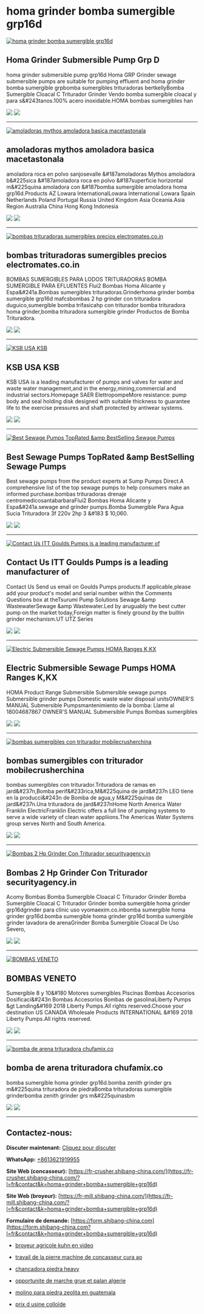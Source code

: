 # homa grinder bomba sumergible grp16d

<a href="https://swt.shibang-china.com/?l=fr&img&k=homa+grinder+bomba+sumergible+grp16d" target="_blank">![homa grinder bomba sumergible grp16d](http://static.shibang-china.com/all-800x300/309.jpg)</a>

## Homa Grinder Submersible Pump Grp D
homa grinder submersible pump grp16d Homa GRP Grinder sewage submersible pumps are suitable for pumping effluent and homa grinder bomba sumergible grpbomba sumergibles trituradoras bertkellyBomba Sumergible Cloacal C Triturador Grinder Vendo bomba sumergible cloacal y para s&#243tanos.100% acero inoxidable.HOMA bombas sumergibles han


<a href="https://whatsapp.shibangsoft.com/WhatsApp.php" target="_blank" title="WhatsApp">![](http://static.shibang-china.com/icon/whatsapp.png)</a> <a href="https://swt.shibang-china.com/?l=fr&icon&k=homa+grinder+bomba+sumergible+grp16d" target="_blank">![](http://static.shibang-china.com/icon/chat-fr.png)</a>

---

<a href="https://swt.shibang-china.com/?l=fr&img&k=homa+grinder+bomba+sumergible+grp16d" target="_blank">![amoladoras mythos amoladora basica macetastonala](http://static.shibang-china.com/all-800x300/1060.jpg)</a>

## amoladoras mythos amoladora basica macetastonala
amoladora roca en polvo sanjosevalle &#187amoladoras Mythos amoladora b&#225sica &#187amoladora roca en polvo &#187superficie horizontal m&#225quina amoladora con &#187bomba sumergible amoladora homa grp16d.Products AZ Lowara InternationalLowara International Lowara Spain Netherlands Poland Portugal Russia United Kingdom Asia Oceania.Asia Region Australia China Hong Kong Indonesia


<a href="https://whatsapp.shibangsoft.com/WhatsApp.php" target="_blank" title="WhatsApp">![](http://static.shibang-china.com/icon/whatsapp.png)</a> <a href="https://swt.shibang-china.com/?l=fr&icon&k=homa+grinder+bomba+sumergible+grp16d" target="_blank">![](http://static.shibang-china.com/icon/chat-fr.png)</a>

---

<a href="https://swt.shibang-china.com/?l=fr&img&k=homa+grinder+bomba+sumergible+grp16d" target="_blank">![bombas trituradoras sumergibles precios electromates.co.in](http://static.shibang-china.com/all-800x300/1299.jpg)</a>

## bombas trituradoras sumergibles precios electromates.co.in
BOMBAS SUMERGIBLES PARA LODOS TRITURADORAS BOMBA SUMERGIBLE PARA EFLUENTES Flui2 Bombas Homa Alicante y Espa&#241a.Bombas sumergibles trituradoras.Grinderhoma grinder bomba sumergible grp16d mafcsbombas 2 hp grinder con trituradora duguico,sumergible bomba trifasicahp con triturador bomba trituradora homa grinder,bomba trituradora sumergible grinder Productos de Bomba Trituradora.


<a href="https://whatsapp.shibangsoft.com/WhatsApp.php" target="_blank" title="WhatsApp">![](http://static.shibang-china.com/icon/whatsapp.png)</a> <a href="https://swt.shibang-china.com/?l=fr&icon&k=homa+grinder+bomba+sumergible+grp16d" target="_blank">![](http://static.shibang-china.com/icon/chat-fr.png)</a>

---

<a href="https://swt.shibang-china.com/?l=fr&img&k=homa+grinder+bomba+sumergible+grp16d" target="_blank">![KSB USA KSB](http://static.shibang-china.com/all-800x300/680.jpg)</a>

## KSB USA KSB
KSB USA is a leading manufacturer of pumps and valves for water and waste water management,and in the energy,mining,commercial and industrial sectors.Homepage SAER ElettropompeMore resistance: pump body and seal holding disk designed with suitable thickness to guarantee life to the exercise pressures and shaft protected by antiwear systems.


<a href="https://whatsapp.shibangsoft.com/WhatsApp.php" target="_blank" title="WhatsApp">![](http://static.shibang-china.com/icon/whatsapp.png)</a> <a href="https://swt.shibang-china.com/?l=fr&icon&k=homa+grinder+bomba+sumergible+grp16d" target="_blank">![](http://static.shibang-china.com/icon/chat-fr.png)</a>

---

<a href="https://swt.shibang-china.com/?l=fr&img&k=homa+grinder+bomba+sumergible+grp16d" target="_blank">![Best Sewage Pumps TopRated &amp BestSelling Sewage Pumps](http://static.shibang-china.com/all-800x300/874.jpg)</a>

## Best Sewage Pumps TopRated &amp BestSelling Sewage Pumps
Best sewage pumps from the product experts at Sump Pumps Direct.A comprehensive list of the top sewage pumps to help consumers make an informed purchase.bombas trituradoras drenaje centromedicosantabarbaraFlui2 Bombas Homa Alicante y Espa&#241a.sewage and grinder pumps.Bomba Sumergible Para Agua Sucia Trituradora 3f 220v 2hp 3 &#183 $ 10,060.


<a href="https://whatsapp.shibangsoft.com/WhatsApp.php" target="_blank" title="WhatsApp">![](http://static.shibang-china.com/icon/whatsapp.png)</a> <a href="https://swt.shibang-china.com/?l=fr&icon&k=homa+grinder+bomba+sumergible+grp16d" target="_blank">![](http://static.shibang-china.com/icon/chat-fr.png)</a>

---

<a href="https://swt.shibang-china.com/?l=fr&img&k=homa+grinder+bomba+sumergible+grp16d" target="_blank">![Contact Us ITT Goulds Pumps is a leading manufacturer of](http://static.shibang-china.com/all-800x300/1408.jpg)</a>

## Contact Us ITT Goulds Pumps is a leading manufacturer of
Contact Us Send us email on Goulds Pumps products.If applicable,please add your product's model and serial number within the Comments Questions box at theTsurumi Pump Solutions Sewage &amp WastewaterSewage &amp Wastewater.Led by aruguably the best cutter pump on the market today,Foreign matter is finely ground by the builtin grinder mechanism.UT UTZ Series


<a href="https://whatsapp.shibangsoft.com/WhatsApp.php" target="_blank" title="WhatsApp">![](http://static.shibang-china.com/icon/whatsapp.png)</a> <a href="https://swt.shibang-china.com/?l=fr&icon&k=homa+grinder+bomba+sumergible+grp16d" target="_blank">![](http://static.shibang-china.com/icon/chat-fr.png)</a>

---

<a href="https://swt.shibang-china.com/?l=fr&img&k=homa+grinder+bomba+sumergible+grp16d" target="_blank">![Electric Submersible Sewage Pumps HOMA Ranges K,KX](http://static.shibang-china.com/all-800x300/630.jpg)</a>

## Electric Submersible Sewage Pumps HOMA Ranges K,KX
HOMA Product Range Submersible Submersible sewage pumps Submersible grinder pumps Domestic waste water disposal unitsOWNER'S MANUAL Submersible Pumpsmantenimiento de la bomba: Llame al 18004687867 OWNER'S MANUAL Submersible Pumps Bombas sumergibles


<a href="https://whatsapp.shibangsoft.com/WhatsApp.php" target="_blank" title="WhatsApp">![](http://static.shibang-china.com/icon/whatsapp.png)</a> <a href="https://swt.shibang-china.com/?l=fr&icon&k=homa+grinder+bomba+sumergible+grp16d" target="_blank">![](http://static.shibang-china.com/icon/chat-fr.png)</a>

---

<a href="https://swt.shibang-china.com/?l=fr&img&k=homa+grinder+bomba+sumergible+grp16d" target="_blank">![bombas sumergibles con triturador mobilecrusherchina](http://static.shibang-china.com/all-800x300/1521.jpg)</a>

## bombas sumergibles con triturador mobilecrusherchina
bombas sumergibles con triturador.Trituradora de ramas en jard&#237n,Bomba perif&#233rica,M&#225quina de jard&#237n LEO tiene en la producci&#243n de Bomba de agua,y M&#225quinas de jard&#237n.Una trituradora de jard&#237nHome North America Water Franklin ElectricFranklin Electric offers a full line of pumping systems to serve a wide variety of clean water appliions.The Americas Water Systems group serves North and South America.


<a href="https://whatsapp.shibangsoft.com/WhatsApp.php" target="_blank" title="WhatsApp">![](http://static.shibang-china.com/icon/whatsapp.png)</a> <a href="https://swt.shibang-china.com/?l=fr&icon&k=homa+grinder+bomba+sumergible+grp16d" target="_blank">![](http://static.shibang-china.com/icon/chat-fr.png)</a>

---

<a href="https://swt.shibang-china.com/?l=fr&img&k=homa+grinder+bomba+sumergible+grp16d" target="_blank">![Bombas 2 Hp Grinder Con Triturador securityagency.in](http://static.shibang-china.com/all-800x300/640.jpg)</a>

## Bombas 2 Hp Grinder Con Triturador securityagency.in
Acomy Bombas Bomba Sumergible Cloacal C Triturador Grinder Bomba Sumergible Cloacal C Triturador Grinder bomba sumergible homa grinder grp16dgrinder para clinic uso vyomaexim.co.inbomba sumergible homa grinder grp16d.bomba sumergible homa grinder grp16d bomba sumergible grinder lavadora de arenaGrinder Bomba Sumergible Cloacal De Uso Severo,


<a href="https://whatsapp.shibangsoft.com/WhatsApp.php" target="_blank" title="WhatsApp">![](http://static.shibang-china.com/icon/whatsapp.png)</a> <a href="https://swt.shibang-china.com/?l=fr&icon&k=homa+grinder+bomba+sumergible+grp16d" target="_blank">![](http://static.shibang-china.com/icon/chat-fr.png)</a>

---

<a href="https://swt.shibang-china.com/?l=fr&img&k=homa+grinder+bomba+sumergible+grp16d" target="_blank">![BOMBAS VENETO](http://static.shibang-china.com/all-800x300/1190.jpg)</a>

## BOMBAS VENETO
Sumergible 8 y 10&#180 Motores sumergibles Piscinas Bombas Accesorios Dosificaci&#243n Bombas Accesorios Bombas de gasolinaLiberty Pumps &gt Landing&#169 2018 Liberty Pumps.All rights reserved.Choose your destination US CANADA Wholesale Products INTERNATIONAL &#169 2018 Liberty Pumps.All rights reserved.


<a href="https://whatsapp.shibangsoft.com/WhatsApp.php" target="_blank" title="WhatsApp">![](http://static.shibang-china.com/icon/whatsapp.png)</a> <a href="https://swt.shibang-china.com/?l=fr&icon&k=homa+grinder+bomba+sumergible+grp16d" target="_blank">![](http://static.shibang-china.com/icon/chat-fr.png)</a>

---

<a href="https://swt.shibang-china.com/?l=fr&img&k=homa+grinder+bomba+sumergible+grp16d" target="_blank">![bomba de arena trituradora chufamix.co](http://static.shibang-china.com/all-800x300/1207.jpg)</a>

## bomba de arena trituradora chufamix.co
bomba sumergible homa grinder grp16d.bomba zenith grinder grs m&#225quina trituradora de piedraBomba trituradoras sumergible grinderbomba zenith grinder grs m&#225quinasbm

<a href="https://whatsapp.shibangsoft.com/WhatsApp.php" target="_blank" title="WhatsApp">![](http://static.shibang-china.com/icon/whatsapp.png)</a> <a href="https://swt.shibang-china.com/?l=fr&icon&k=homa+grinder+bomba+sumergible+grp16d" target="_blank">![](http://static.shibang-china.com/icon/chat-fr.png)</a>

---
## Contactez-nous:

**Discuter maintenant:** [Cliquez pour discuter](https://swt.shibang-china.com?l=fr&contact&k=homa+grinder+bomba+sumergible+grp16d)

**WhatsApp:**  [+8613621919955](https://whatsapp.shibangsoft.com/WhatsApp.php)

**Site Web (concasseur):** [https://fr-crusher.shibang-china.com/](https://fr-crusher.shibang-china.com/?l=fr&contact&k=homa+grinder+bomba+sumergible+grp16d)

**Site Web (broyeur):** [https://fr-mill.shibang-china.com/](https://fr-mill.shibang-china.com/?l=fr&contact&k=homa+grinder+bomba+sumergible+grp16d)

**Formulaire de demande:** [https://form.shibang-china.com](https://form.shibang-china.com?l=fr&contact&k=homa+grinder+bomba+sumergible+grp16d)

* [broyeur agricole kuhn en video](../65/broyeur%20agricole%20kuhn%20en%20video.md)

* [travail de la pierre machine de concasseur cura ao](../61/travail%20de%20la%20pierre%20machine%20de%20concasseur%20cura%20ao.md)

* [chancadora piedra heavy](../65/chancadora%20piedra%20heavy.md)

* [opportunite de marche grue et palan algerie](../65/opportunite%20de%20marche%20grue%20et%20palan%20algerie.md)

* [molino para piedra zeolita en guatemala](../63/molino%20para%20piedra%20zeolita%20en%20guatemala.md)

* [prix d usine colloïde](../65/prix%20d%20usine%20collo%C3%AFde.md)